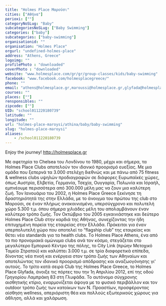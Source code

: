 ```yaml
---
title: "Holmes Place Μαρούσι"
cities: ["Αθήνα"]
perioxi: [""]
categoryNoSLug: "Baby"
subcategoriesNoSLug: ["Baby Swimming"]
categories: ["baby"]
subcategories: ["baby-swimming"]
organisationid: ""
organisation: "Holmes Place"
orgurl: "undefined-holmes-place"
address: "Athens, Greece"
logoimg: ""
profilePhoto : "downloaded"
coverPhoto : "downloaded"
website: "www.holmesplace.com/gr/gr/group-classes/kids/baby-swimming"
facebook: "www.facebook.com/holmesplacegreece/"
phone: ""
email: "athens@holmesplace.gr,maroussi@holmesplace.gr,glyfada@holmesplace.gr"
courses: ""
places: [""]
rensponsibles: ""
zipcode: [""]
UID: "school011220180739"
latitude: ""
longitude: ""
url: "holmes-place-maroysi/athina/baby/baby-swimming"
slug: "holmes-place-maroysi"
aliases:
    - /school011220180739
---
```



Enjoy the journey! http://holmesplace.gr

Με αφετηρία το Chelsea του Λονδίνου το 1980, μέχρι και σήμερα, τα Holmes Place Clubs αποτελούν τον ιδανικό προορισμό ευεξίας. Με μια ομάδα που ξεπερνά τα 3.000 στελέχη διεθνώς και με πάνω από 75 fitness &amp; wellness clubs υψηλών προδιαγραφών σε διάφορες Ευρωπαϊκές χώρες, όπως Αυστρία, Ελβετία, Γερμανία, Τσεχία, Ουγγαρία, Πολωνία και Ισραήλ, εμπνέουμε περισσότερα από 300.000 μέλη μας να ζουν μια καλύτερη ζωή. Τον Ιανουάριο του 2002, η Holmes Place Greece ξεκίνησε τη δραστηριότητά της στην Ελλάδα, με το άνοιγμα του πρώτου της club στο Μαρούσι, σε έναν πλήρως ανακαινισμένο, υπερσύγχρονο και πολυτελή χώρο 5.300 τ.μ. όπου σήμερα χιλιάδες μέλη του απολαμβάνουν έναν καλύτερο τρόπο ζωής. Τον Οκτώβριο του 2005 εγκαινιάστηκε και δεύτερο Holmes Place Club στην καρδιά της Αθήνας, συνεχίζοντας την ήδη επιτυχημένη πορεία της εταιρείας στην Ελλάδα. Πρόκειται για έναν υπερπολυτελή χώρο που αποτελεί το “flagship club” της εταιρείας και θέτει νέα standards για τα health clubs. Tο Holmes Place Athens, ένα από τα πιο προνομιακά ομώνυμα clubs ανά τον κόσμο, στεγάζεται στο μεγαλύτερο Εμπορικό Κέντρο της πόλης, το City Link (πρώην Μετοχικό Ταμείο Στρατού) και καλύπτει 3.000 τ.μ. σε τρία διαφορετικά επίπεδα, δίνοντας νέα πνοή και ενέργεια στον τρόπο ζωής των Αθηναίων και αποτελώντας τον ιδανικό προορισμό απόδρασης και αναζωογόνησης γι&#39; αυτούς. To τρίτο κατά σειρά Club της Holmes Place Greece, το Holmes Place Glyfada, άνοιξε τις πόρτες του την 1η Απριλίου 2012, επί της οδού Γρηγορίου Λαμπράκη 83 στη Γλυφάδα. Το αυτόνομο σύγχρονης αισθητικής κτίριο, εναρμονίζεται άψογα με το φυσικό περιβάλλον και τον outdoor τρόπο ζωής των κατοίκων των Ν. Προαστίων, προσφέροντας αίσθηση wellness, απεριόριστη θέα και πολλούς εξωτερικούς χώρους για άθληση, αλλά και χαλάρωση.
